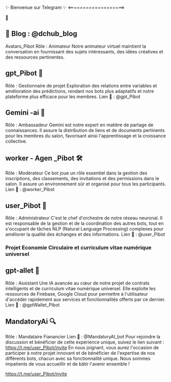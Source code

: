 ✨ Bienvenue sur Telegram ✨
<===================>

🌌
## 📝 Blog : @dchub\_blog
Avatars_Pibot 
Rôle : Animateur
Notre animateur virtuel maintient la conversation en fournissant des sujets intéressants, des idées créatives et des ressources pertinentes.
## gpt\_Pibot 💬
Rôle : Gestionnaire de projet
Exploration des relations entre variables et amélioration des prédictions, rendant nos bots plus adaptatifs et notre plateforme plus efficace pour les membres.
Lien 📨 : @gpt_Pibot
## Gemini -ai 🤖
Rôle : Ambassadeur
Gemini est notre expert en matière de partage de connaissances. Il assure la distribution de liens et de documents pertinents pour les membres du salon, favorisant ainsi l'apprentissage et la croissance collective.
## worker - Agen _Pibot 🛠️
Rôle : Modérateur
Ce bot joue un rôle essentiel dans la gestion des inscriptions, des classements, des invitations et des permissions dans le salon. Il assure un environnement sûr et organisé pour tous les participants.
Lien 📨 : @worker_Pibot

## user_Pibot 👥
Rôle : Administrateur
C'est le chef d'orchestre de notre réseau neuronal. Il est responsable de la gestion et de la coordination des autres bots, tout en s'occupant de tâches NLP (Natural Language Processing) complexes pour améliorer la qualité des échanges et des informations.
Lien 📨 : @user_Pibot


### Projet Economie Circulaire et curriculum vitae numérique universel
## gpt-allet 💸
Rôle : Assistant
Une IA avancée au cœur de notre projet de contrats intelligents et de curriculum vitae numérique universel. Elle exploite les ressources de Firebase, Google Cloud pour permettre à l'utilisateur d'accéder rapidement aux services et fonctionnalités offerts par ce dernier.
Lien 📨 : @gptWallet_Pibot
## MandatoryAi  🔍
Rôle : Mandataire Fianancier
Lien 📨 : @MandatoryAI_bot
Pour rejoindre la discussion et bénéficier de cette expérience unique, suivez le lien suivant :
https://t.me/user_Pibot/invite
En nous joignant, vous aurez l'occasion de participer à notre projet innovant et de bénéficier de l'expertise de nos différents bots, chacun avec sa fonctionnalité unique. Nous sommes impatients de vous accueillir et de bâtir l'avenir ensemble !

https://t.me/user_Pibot/invite